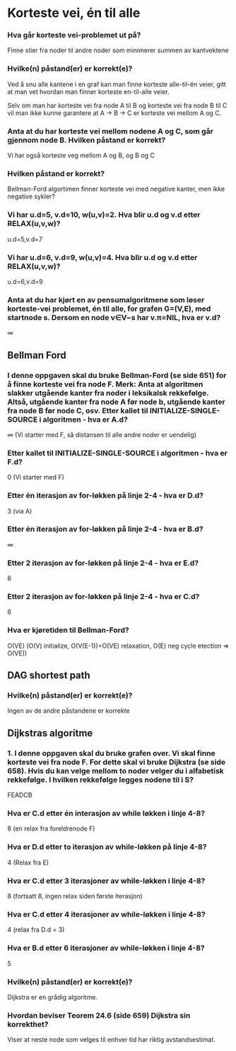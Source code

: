 # Korteste vei, én til alle

### Hva går korteste vei-problemet ut på?

Finne stier fra noder til andre noder som minimerer summen av kantvektene

###  Hvilke(n) påstand(er) er korrekt(e)?

Ved å snu alle kantene i en graf kan man finne korteste alle-til-én veier, gitt at man vet hvordan man finner korteste en-til-alle veier.

Selv om man har korteste vei fra node A til B og korteste vei fra node B til C vil man ikke kunne garantere at A -> B -> C er korteste vei mellom A og C.

### Anta at du har korteste vei mellom nodene A og C, som går gjennom node B. Hvilken påstand er korrekt?

Vi har også korteste veg mellom A og B, og B og C

### Hvilken påstand er korrekt?

Bellman-Ford algortimen finner korteste vei med negative kanter, men ikke negative sykler?

### Vi har u.d=5, v.d=10, w(u,v)=2. Hva blir u.d og v.d etter RELAX(u,v,w)?

u.d=5,v.d=7

### Vi har u.d=6, v.d=9, w(u,v)=4. Hva blir u.d og v.d etter RELAX(u,v,w)?

u.d=6,v.d=9

### Anta at du har kjørt en av pensumalgoritmene som løser korteste-vei problemet, én til alle, for grafen G=(V,E), med startnode s. Dersom en node v∈V−s har v.π=NIL, hva er v.d?

∞

## Bellman Ford

### I denne oppgaven skal du bruke Bellman-Ford (se side 651) for å finne korteste vei fra node F. Merk: Anta at algoritmen slakker utgående kanter fra noder i leksikalsk rekkefølge. Altså, utgående kanter fra node A før node b, utgående kanter fra node B før node C, osv. Etter kallet til INITIALIZE-SINGLE-SOURCE i algoritmen - hva er A.d?

∞ (Vi starter med F, så distansen til alle andre noder er uendelig)

### Etter kallet til INITIALIZE-SINGLE-SOURCE i algoritmen - hva er F.d?

0 (Vi starter med F)

### Etter én iterasjon av for-løkken på linje 2-4 - hva er D.d?

3 (via A)

### Etter én iterasjon av for-løkken på linje 2-4 - hva er B.d?

∞

### Etter 2 iterasjon av for-løkken på linje 2-4 - hva er E.d?

6

### Etter 2 iterasjon av for-løkken på linje 2-4 - hva er C.d?

6

### Hva er kjøretiden til Bellman-Ford?

O(VE) (O(V) initialize, O(V(E-1))=O(VE) relaxation, O(E) neg cycle etection => O(VE))

## DAG shortest path 

### Hvilke(n) påstand(er) er korrekt(e)?

Ingen av de andre påstandene er korrekte

## Dijkstras algoritme

### 1. I denne oppgaven skal du bruke grafen over. Vi skal finne korteste vei fra node F. For dette skal vi bruke Dijkstra (se side 658). Hvis du kan velge mellom to noder velger du i alfabetisk rekkefølge. I hvilken rekkefølge legges nodene til i S?

FEADCB

### Hva er C.d etter én interasjon av while løkken i linje 4-8?

8 (en relax fra foreldrenode F)

### Hva er D.d etter to iterasjon av while-løkken på linje 4-8?

4 (Relax fra E)

### Hva er C.d etter 3 iterasjoner av while-løkken i linje 4-8?

8 (fortsatt 8, ingen relax siden første iterasjon)

### Hva er C.d etter 4 iterasjoner av while-løkken i linje 4-8?

4 (relax fra D.d = 3)

### Hva er B.d etter 6 iterasjoner av while-løkken i linje 4-8?

5

### Hvilke(n) påstand(er) er korrekt(e)?

Dijkstra er en grådig algoritme.

### Hvordan beviser Teorem 24.6 (side 659) Dijkstra sin korrekthet?

Viser at neste node som velges til enhver tid har riktig avstandsestimat.
